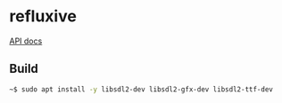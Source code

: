 # refluxive

[API docs](https://myuon.github.io/refluxive/index.html)

## Build

```sh
~$ sudo apt install -y libsdl2-dev libsdl2-gfx-dev libsdl2-ttf-dev
```

